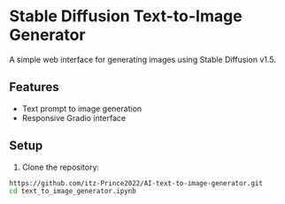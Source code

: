 # Stable Diffusion Text-to-Image Generator

A simple web interface for generating images using Stable Diffusion v1.5.

## Features
- Text prompt to image generation
- Responsive Gradio interface

## Setup

1. Clone the repository:
```bash
https://github.com/itz-Prince2022/AI-text-to-image-generator.git
cd text_to_image_generator.ipynb
